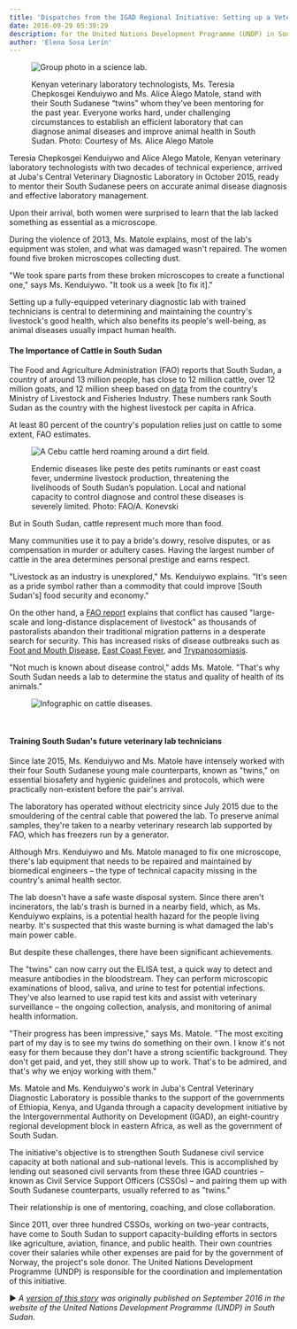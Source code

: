 ```yaml
---
title: 'Dispatches from the IGAD Regional Initiative: Setting up a Veterinary Diagnostic Lab in Juba, South Sudan'
date: 2016-09-29 05:39:29
description: for the United Nations Development Programme (UNDP) in South Sudan. (September 2016)
author: 'Elena Sosa Lerín'
---
```

<figure>
<img data-src="https://res.cloudinary.com/esarin72/image/upload/c_fit,h_324,q_auto,w_500/v1603325519/articles/01_VetLab_edit-001_mlbp17.jpg" loading="lazy" alt="Group photo in a science lab." class="lazyload">
<figcaption>
    <p>Kenyan veterinary laboratory technologists, Ms. Teresia Chepkosgei Kenduiywo and Ms. Alice Alego Matole, stand with their South Sudanese “twins” whom they’ve been mentoring for the past year. Everyone works hard, under challenging circumstances to establish an efficient laboratory that can diagnose animal diseases and improve animal health in South Sudan.<span class="thick"> Photo:</span> Courtesy of Ms. Alice Alego Matole</p>
</figcaption>
</figure>

Teresia Chepkosgei Kenduiywo and Alice Alego Matole, Kenyan veterinary laboratory technologists with two decades of technical experience, arrived at Juba's Central Veterinary Diagnostic Laboratory in October 2015, ready to mentor their South Sudanese peers on accurate animal disease diagnosis and effective laboratory management.

Upon their arrival, both women were surprised to learn that the lab lacked something as essential as a microscope.

During the violence of 2013, Ms. Matole explains, most of the lab's equipment was stolen, and what was damaged wasn't repaired. The women found five broken microscopes collecting dust.

"We took spare parts from these broken microscopes to create a functional one," says Ms. Kenduiywo. "It took us a week [to fix it]."

Setting up a fully-equipped veterinary diagnostic lab with trained technicians is central to determining and maintaining the country's livestock's good health, which also benefits its people's well-being, as animal diseases usually impact human health.

#### The Importance of Cattle in South Sudan

The Food and Agriculture Administration (FAO) reports that South Sudan, a country of around 13 million people, has close to 12 million cattle, over 12 million goats, and 12 million sheep based on <a href="http://www.ipsnews.net/2014/05/south-sudans-livestock-outnumbering-people-ruining-environment/">data</a> from the country's Ministry of Livestock and Fisheries Industry. These numbers rank South Sudan as the country with the highest livestock per capita in Africa.

At least 80 percent of the country's population relies just on cattle to some extent, FAO estimates.

<figure>
<img data-src="https://res.cloudinary.com/esarin72/image/upload/q_auto/v1603325690/articles/FAO_cattle_uutbny.jpg" loading="lazy" alt="A Cebu cattle herd roaming around a dirt field." class="lazyload">
<figcaption>
<p>Endemic diseases like peste des petits ruminants or east coast fever, undermine livestock production, threatening the livelihoods of South Sudan’s population. Local and national capacity to control diagnose and control these diseases is severely limited.<span class="thick"> Photo:</span> FAO/A. Konevski</p>
</figcaption>
</figure>

But in South Sudan, cattle represent much more than food.

Many communities use it to pay a bride's dowry, resolve disputes, or as compensation in murder or adultery cases. Having the largest number of cattle in the area determines personal prestige and earns respect.

"Livestock as an industry is unexplored," Ms. Kenduiywo explains. "It's seen as a pride symbol rather than a commodity that could improve [South Sudan's] food security and economy."

On the other hand, a <a href="http://www.fao.org/fileadmin/user_upload/emergencies/docs/FAO%20Livestock%20Alert%20(December%202014).pdf" target="blank">FAO report</a> explains that conflict has caused "large-scale and long-distance displacement of livestock" as thousands of pastoralists abandon their traditional migration patterns in a desperate search for security. This has increased risks of disease outbreaks such as <A href="https://www.merckvetmanual.com/generalized-conditions/foot-and-mouth-disease/overview-of-foot-and-mouth-disease?redirectid=18904">Foot and Mouth Disease</a>, <a href="https://www.merckvetmanual.com/circulatory-system/blood-parasites/theileriases?redirectid=18301">East Coast Fever</a>, and <a href="https://www.merckvetmanual.com/circulatory-system/blood-parasites/trypanosomiasis?redirectid=18302&qt=Trypanosomiasis%20&alt=sh">Trypanosomiasis<a/>. 

"Not much is known about disease control," adds Ms. Matole. "That's why South Sudan needs a lab to determine the status and quality of health of its animals." 

<figure>
<img data-src="https://res.cloudinary.com/esarin72/image/upload/q_auto/v1603329037/articles/infographic_animaldisease__moiw9z.png" loading="lazy" alt="Infographic on cattle diseases." class="lazyload">
</figure>
<br>

#### Training South Sudan's future veterinary lab technicians

Since late 2015, Ms. Kenduiywo and Ms. Matole have intensely worked with their four South Sudanese young male counterparts, known as "twins," on essential biosafety and hygienic guidelines and protocols, which were practically non-existent before the pair's arrival.

The laboratory has operated without electricity since July 2015 due to the smouldering of the central cable that powered the lab. To preserve animal samples, they're taken to a nearby veterinary research lab supported by FAO, which has freezers run by a generator. 

Although Mrs. Kenduiywo and Ms. Matole managed to fix one microscope, there's lab equipment that needs to be repaired and maintained by biomedical engineers – the type of technical capacity missing in the country's animal health sector.

The lab doesn't have a safe waste disposal system. Since there aren't incinerators, the lab's trash is burned in a nearby field, which, as Ms. Kenduiywo explains, is a potential health hazard for the people living nearby. It's suspected that this waste burning is what damaged the lab's main power cable.

But despite these challenges, there have been significant achievements.

The "twins" can now carry out the ELISA test, a quick way to detect and measure antibodies in the bloodstream. They can perform microscopic examinations of blood, saliva, and urine to test for potential infections. They've also learned to use rapid test kits and assist with veterinary surveillance – the ongoing collection, analysis, and monitoring of animal health information. 

"Their progress has been impressive," says Ms. Matole. "The most exciting part of my day is to see my twins do something on their own. I know it's not easy for them because they don't have a strong scientific background. They don't get paid, and yet, they still show up to work. That's to be admired, and that's why we enjoy working with them."

Ms. Matole and Ms. Kenduiywo's work in Juba's Central Veterinary Diagnostic Laboratory is possible thanks to the support of the governments of Ethiopia, Kenya, and Uganda through a capacity development initiative by the Intergovernmental Authority on Development (IGAD), an eight-country regional development block in eastern Africa, as well as the government of South Sudan.

The initiative's objective is to strengthen South Sudanese civil service capacity at both national and sub-national levels. This is accomplished by lending out seasoned civil servants from these three IGAD countries – known as Civil Service Support Officers (CSSOs) – and pairing them up with South Sudanese counterparts, usually referred to as "twins."

Their relationship is one of mentoring, coaching, and close collaboration.

Since 2011, over three hundred CSSOs, working on two-year contracts, have come to South Sudan to support capacity-building efforts in sectors like agriculture, aviation, finance, and public health. Their own countries cover their salaries while other expenses are paid for by the government of Norway, the project's sole donor. The United Nations Development Programme (UNDP) is responsible for the coordination and implementation of this initiative.

<span role="img" aria-label="right-triangle" class="right-triangle">&#9658;</span> <em>A <a href="https://www.ss.undp.org/content/south_sudan/en/home/presscenter/articles/2016/09/29/dispatches-from-the-igad-regional-initiative-setting-up-a-veterinary-diagnostic-laboratory-in-juba-south-sudan.html" target="blank">version of this story</a> was originally published on September 2016 in the website of the United Nations Development Programme (UNDP) in South Sudan.</em>


